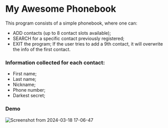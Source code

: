 # My Awesome Phonebook

This program consists of a simple phonebook, where one can:
- ADD contacts (up to 8 contact slots available);
- SEARCH for a specific contact previously registered;
- EXIT the program;
If the user tries to add a 9th contact, it will overwrite the info of the first contact.

### Information collected for each contact:
- First name;
- Last name;
- Nickname;
- Phone number;
- Darkest secret;

### Demo   
![Screenshot from 2024-03-18 17-06-47](https://github.com/damachad/42_cpp_modules/assets/128734978/5063f7b2-8c84-4161-957d-6a70d7fa34a9)
